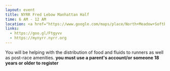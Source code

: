 ```yaml
---
layout: event
title: NYRR Fred Lebow Manhattan Half
time: 6 AM - 12 AM
location: <a href="https://www.google.com/maps/place/North+Meadow+Softball+Field+8/@40.7931193,-73.9601058,16z/data=!4m8!1m2!2m1!1snorth+meadow+ballfield+8+ny!3m4!1s0x0:0x6c2d05eabcdcb134!8m2!3d40.7931193!4d-73.9557284">North Meadow Ball-field 8</a>, Manhattan
links: 
  - https://goo.gl/Ftgyvv
  - https://mynyrr.nyrr.org
---
```

You will be helping with the distribution of food and fluids to runners as well as post-race amenities.
**you must use a parent's account/or someone 18 years or older to register**

